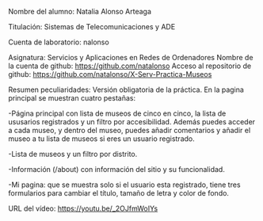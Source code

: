 
Nombre del alumno: Natalia Alonso Arteaga

Titulación: Sistemas de Telecomunicaciones y ADE

Cuenta de laboratorio: nalonso

Asignatura: Servicios y Aplicaciones en Redes de Ordenadores
Nombre de la cuenta de github: https://github.com/natalonso
Acceso al repositorio de github: https://github.com/natalonso/X-Serv-Practica-Museos

Resumen peculiaridades:
Versión obligatoria de la práctica. En la pagina principal se muestran cuatro pestañas:

-Página principal con lista de museos de cinco en cinco, la lista de ususarios registrados y un filtro por accesibilidad. Además puedes acceder a cada museo, y dentro del museo, puedes añadir comentarios y añadir el museo a tu lista de museos si eres un usuario registrado.

-Lista de museos y un filtro por distrito.

-Información (/about) con información del sitio y su funcionalidad.

-Mi pagina: que se muestra solo si el usuario esta registrado, tiene tres formularios para cambiar el título, tamaño de letra y color de fondo.


URL del vídeo: https://youtu.be/_2OJfmWoIYs
